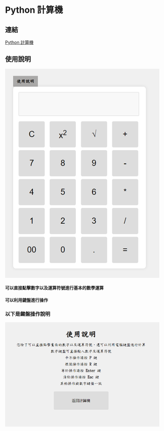 # Python 計算機

## 連結
[Python 計算機](https://conan.pythonanywhere.com/)
## 使用說明
![計算機](/static/計算機.PNG)
#### 可以直接點擊數字以及運算符號進行基本的數學運算  
#### 可以利用鍵盤進行操作  
### 以下是鍵盤操作說明
![操作說明](/static/說明.PNG)
